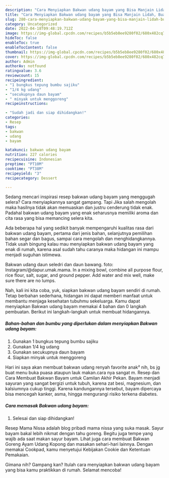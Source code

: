 ```yaml
---
description: "Cara Menyiapkan Bakwan udang bayam yang Bisa Manjain Lidah, Buat Buka Puasa}"
title: "Cara Menyiapkan Bakwan udang bayam yang Bisa Manjain Lidah, Buat Buka Puasa}"
slug: 280-cara-menyiapkan-bakwan-udang-bayam-yang-bisa-manjain-lidah-buat-buka-puasa
category: Uncategorized
date: 2022-04-18T09:48:19.712Z
image: https://img-global.cpcdn.com/recipes/b5b5eb8ee9280f02/680x482cq70/bakwan-udang-bayam-foto-resep-utama.jpg
hideToc: false
enableToc: true
enableTocContent: false
thumbnail: https://img-global.cpcdn.com/recipes/b5b5eb8ee9280f02/680x482cq70/bakwan-udang-bayam-foto-resep-utama.jpg
cover: https://img-global.cpcdn.com/recipes/b5b5eb8ee9280f02/680x482cq70/bakwan-udang-bayam-foto-resep-utama.jpg
author: Admin
authorAv: notfound
ratingvalue: 3.6
reviewcount: 15
recipeingredient:
- "1 bungkus tepung bumbu sajiku"
- "1/4 kg udang"
- "secukupnya daun bayam"
- " minyak untuk menggoreng"
recipeinstructions:

- "Sudah jadi dan siap dihidangkan!"
categories:
- Resep
tags:
- bakwan
- udang
- bayam

katakunci: bakwan udang bayam 
nutrition: 227 calories
recipecuisine: Indonesian
preptime: "PT10M"
cooktime: "PT38M"
recipeyield: "3"
recipecategory: Dessert

---
```



Sedang mencari inspirasi resep bakwan udang bayam yang menggugah selera? Cara menyiapkannya sangat gampang. Tapi Jika salah mengolah maka hasilnya tidak akan memuaskan dan justru cenderung tidak enak. Padahal bakwan udang bayam yang enak seharusnya memiliki aroma dan cita rasa yang bisa memancing selera kita.


Ada beberapa hal yang sedikit banyak mempengaruhi kualitas rasa dari bakwan udang bayam, pertama dari jenis bahan, selanjutnya pemilihan bahan segar dan bagus, sampai cara mengolah dan menghidangkannya. Tidak usah bingung kalau mau menyiapkan bakwan udang bayam yang enak di rumah, karena asal sudah tahu caranya maka hidangan ini mampu menjadi suguhan istimewa.

Bakwan udang daun seledri dan daun bawang. foto: Instagram/@dapur.umak.mama. In a mixing bowl, combine all purpose flour, rice flour, salt, sugar, and ground pepper. Add water and mix well, make sure there are no lumps.


Nah, kali ini kita coba, yuk, siapkan bakwan udang bayam sendiri di rumah. Tetap berbahan sederhana, hidangan ini dapat memberi manfaat untuk membantu menjaga kesehatan tubuhmu sekeluarga. Kamu dapat menyiapkan Bakwan udang bayam memakai 4 bahan dan 0 langkah pembuatan. Berikut ini langkah-langkah untuk membuat hidangannya.

<!--inarticleads1-->

##### Bahan-bahan dan bumbu yang diperlukan dalam menyiapkan Bakwan udang bayam:

1. Gunakan 1 bungkus tepung bumbu sajiku
1. Gunakan 1/4 kg udang
1. Gunakan secukupnya daun bayam
1. Siapkan  minyak untuk menggoreng


Hari ini saya akan membuat bakwan udang renyah favorite anak² nih, bs jg buat menu buka puasa ataupun lauk makan.cara nya sangat m. Resep dan Cara Membuat Bakwan Bayam untuk Camilan Akhir Pekan. Bayam menjadi sayuran yang sangat bergizi untuk tubuh, karena zat besi, magnesium, dan kalsiumnya cukup tinggi. Karena kandungannya tersebut, bayam dipercaya bisa mencegah kanker, asma, hingga mengurangi risiko terkena diabetes. 

<!--inarticleads2-->

##### Cara memasak Bakwan udang bayam:


1. Selesai dan siap dihidangkan!

Resep Mama Nissa adalah blog pribadi mama nissa yang suka masak. Sayur bayam bakal lebih nikmat dengan tahu goreng. Begitu juga tempe yang wajib ada saat makan sayur bayam. Lihat juga cara membuat Bakwan Goreng Ayam Udang Kopong dan masakan sehari-hari lainnya. Dengan memakai Cookpad, kamu menyetujui Kebijakan Cookie dan Ketentuan Pemakaian. 

Gimana nih? Gampang kan? Itulah cara menyiapkan bakwan udang bayam yang bisa kamu praktikkan di rumah. Selamat mencoba!

